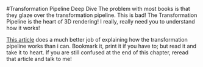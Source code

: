 #Transformation Pipeline Deep Dive
The problem with most books is that they glaze over the transformation pipeline. This is bad! The Transformation Pipeline is the heart of 3D rendering! I really, really need you to understand how it works!

[This article](http://www.codinglabs.net/article_world_view_projection_matrix.aspx) does a much better job of explaining how the transformation pipeline works than i can. Bookmark it, print it if you have to; but read it and take it to heart. If you are still confused at the end of this chapter, reread that article and talk to me!